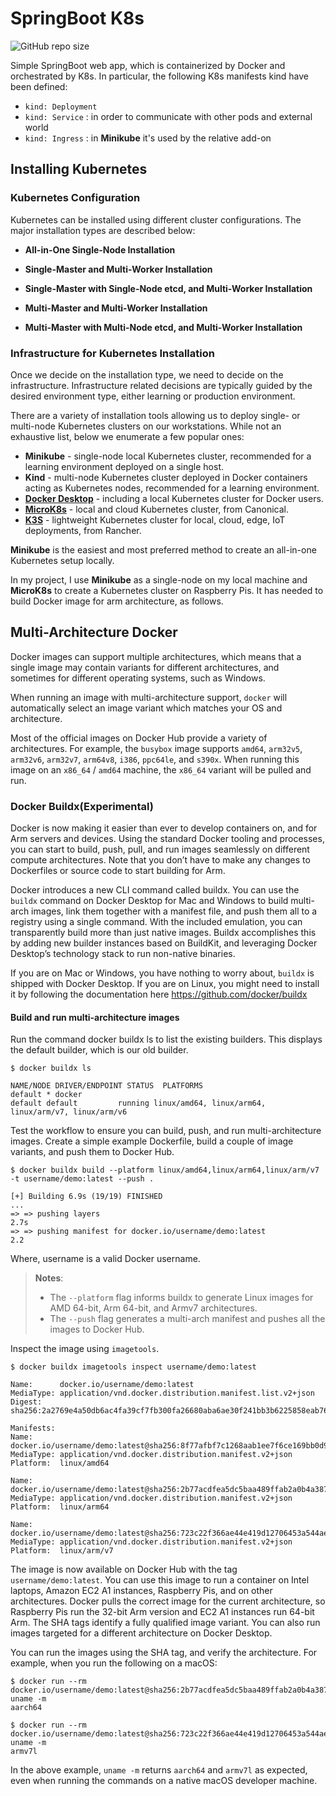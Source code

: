 # SpringBoot K8s
![GitHub repo size](https://img.shields.io/github/repo-size/NicoMincuzzi/springboot-k8s)

Simple SpringBoot web app, which is containerized by Docker and orchestrated by K8s. In particular, the following K8s manifests kind have been defined:
- `kind: Deployment`
- `kind: Service` : in order to communicate with other pods and external world
- `kind: Ingress` : in **Minikube** it's used by the relative add-on

## Installing Kubernetes

### Kubernetes Configuration
Kubernetes can be installed using different cluster configurations. The major installation types are described below:
 - **All-in-One Single-Node Installation**


 - **Single-Master and Multi-Worker Installation**


 - **Single-Master with Single-Node etcd, and Multi-Worker Installation**


 - **Multi-Master and Multi-Worker Installation**

 
- **Multi-Master with Multi-Node etcd, and Multi-Worker Installation**

### Infrastructure for Kubernetes Installation
Once we decide on the installation type, we need to decide on the infrastructure. Infrastructure related decisions are typically guided by the desired environment type, either learning or production environment.

There are a variety of installation tools allowing us to deploy single- or multi-node Kubernetes clusters on our workstations. While not an exhaustive list, below we enumerate a few popular ones:
  - **Minikube** - single-node local Kubernetes cluster, recommended for a learning environment deployed on a single host. 
  - **Kind** - multi-node Kubernetes cluster deployed in Docker containers acting as Kubernetes nodes, recommended for a learning environment.
  - [**Docker Desktop**](https://www.docker.com/products/docker-desktop) - including a local Kubernetes cluster for Docker users.
  - [**MicroK8s**](https://microk8s.io/) - local and cloud Kubernetes cluster, from Canonical.
  - [**K3S**](https://k3s.io/) - lightweight Kubernetes cluster for local, cloud, edge, IoT deployments, from Rancher.

**Minikube** is the easiest and most preferred method to create an all-in-one Kubernetes setup locally. 

In my project, I use **Minikube** as a single-node on my local machine and **MicroK8s** to create a Kubernetes cluster on Raspberry Pis. It has needed to build Docker image for arm architecture, as follows.

## Multi-Architecture Docker
Docker images can support multiple architectures, which means that a single image may contain variants for different architectures, and sometimes for different operating systems, such as Windows.

When running an image with multi-architecture support, `docker` will automatically select an image variant which matches your OS and architecture.

Most of the official images on Docker Hub provide a variety of architectures. For example, the `busybox` image supports `amd64`, `arm32v5`, `arm32v6`, `arm32v7`, `arm64v8`, `i386`, `ppc64le`, and `s390x`. When running this image on an `x86_64` / `amd64` machine, the `x86_64` variant will be pulled and run.
### Docker Buildx(Experimental)
Docker is now making it easier than ever to develop containers on, and for Arm servers and devices. Using the standard Docker tooling and processes, you can start to build, push, pull, and run images seamlessly on different compute architectures. Note that you don’t have to make any changes to Dockerfiles or source code to start building for Arm.

Docker introduces a new CLI command called buildx. You can use the `buildx` command on Docker Desktop for Mac and Windows to build multi-arch images, link them together with a manifest file, and push them all to a registry using a single command. With the included emulation, you can transparently build more than just native images. Buildx accomplishes this by adding new builder instances based on BuildKit, and leveraging Docker Desktop’s technology stack to run non-native binaries.

If you are on Mac or Windows, you have nothing to worry about, `buildx` is shipped with Docker Desktop. If you are on Linux, you might need to install it by following the documentation here https://github.com/docker/buildx

#### Build and run multi-architecture images

Run the command docker buildx ls to list the existing builders. This displays the default builder, which is our old builder.

```
$ docker buildx ls

NAME/NODE DRIVER/ENDPOINT STATUS  PLATFORMS
default * docker
default default         running linux/amd64, linux/arm64, linux/arm/v7, linux/arm/v6
```

Test the workflow to ensure you can build, push, and run multi-architecture images. Create a simple example Dockerfile, build a couple of image variants, and push them to Docker Hub.

```
$ docker buildx build --platform linux/amd64,linux/arm64,linux/arm/v7 -t username/demo:latest --push .

[+] Building 6.9s (19/19) FINISHED
...
=> => pushing layers                                                             2.7s
=> => pushing manifest for docker.io/username/demo:latest                       2.2
```

Where, username is a valid Docker username.

> **Notes**:
>
> - The `--platform` flag informs buildx to generate Linux images for AMD 64-bit, Arm 64-bit, and Armv7 architectures.
> - The `--push` flag generates a multi-arch manifest and pushes all the images to Docker Hub.

Inspect the image using `imagetools`.

```
$ docker buildx imagetools inspect username/demo:latest

Name:      docker.io/username/demo:latest
MediaType: application/vnd.docker.distribution.manifest.list.v2+json
Digest:    sha256:2a2769e4a50db6ac4fa39cf7fb300fa26680aba6ae30f241bb3b6225858eab76

Manifests:
Name:      docker.io/username/demo:latest@sha256:8f77afbf7c1268aab1ee7f6ce169bb0d96b86f585587d259583a10d5cd56edca
MediaType: application/vnd.docker.distribution.manifest.v2+json
Platform:  linux/amd64

Name:      docker.io/username/demo:latest@sha256:2b77acdfea5dc5baa489ffab2a0b4a387666d1d526490e31845eb64e3e73ed20
MediaType: application/vnd.docker.distribution.manifest.v2+json
Platform:  linux/arm64

Name:      docker.io/username/demo:latest@sha256:723c22f366ae44e419d12706453a544ae92711ae52f510e226f6467d8228d191
MediaType: application/vnd.docker.distribution.manifest.v2+json
Platform:  linux/arm/v7
```

The image is now available on Docker Hub with the tag `username/demo:latest`. You can use this image to run a container on Intel laptops, Amazon EC2 A1 instances, Raspberry Pis, and on other architectures. Docker pulls the correct image for the current architecture, so Raspberry Pis run the 32-bit Arm version and EC2 A1 instances run 64-bit Arm. The SHA tags identify a fully qualified image variant. You can also run images targeted for a different architecture on Docker Desktop.

You can run the images using the SHA tag, and verify the architecture. For example, when you run the following on a macOS:

```
$ docker run --rm docker.io/username/demo:latest@sha256:2b77acdfea5dc5baa489ffab2a0b4a387666d1d526490e31845eb64e3e73ed20 uname -m
aarch64
```

```
$ docker run --rm docker.io/username/demo:latest@sha256:723c22f366ae44e419d12706453a544ae92711ae52f510e226f6467d8228d191 uname -m
armv7l
```

In the above example, `uname -m` returns `aarch64` and `armv7l` as expected, even when running the commands on a native macOS developer machine.
